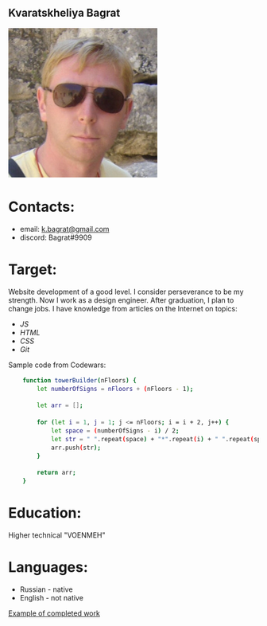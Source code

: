 ## Kvaratskheliya Bagrat
![Alt-текст](profileFoto4.JPG "Подпись")

# Contacts:
- email: k.bagrat@gmail.com
- discord: Bagrat#9909

# Target:
Website development of a good level.
I consider perseverance to be my strength. Now I work as a design engineer. 
After graduation, I plan to change jobs. 
I have knowledge from articles on the Internet on topics:
* _JS_
* _HTML_
* _CSS_
* _Git_

Sample code from Codewars:
```sh
	function towerBuilder(nFloors) {
		let numberOfSigns = nFloors + (nFloors - 1);

		let arr = [];

		for (let i = 1, j = 1; j <= nFloors; i = i + 2, j++) {
			let space = (numberOfSigns - i) / 2;
			let str = " ".repeat(space) + "*".repeat(i) + " ".repeat(space);
			arr.push(str);
		}
		
		return arr;
	}
```

# Education:
Higher technical "VOENMEH"

# Languages:
* Russian - native
* English - not native

[Example of completed work](https://KBagrat.github.io/rsschool-cv/cv "Example of completed work_")